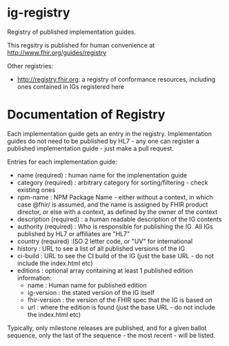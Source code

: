 # ig-registry

Registry of published implementation guides. 

This regsitry is published for human convenience at http://www.fhir.org/guides/registry

Other registries:

* http://registry.fhir.org: a registry of conformance resources, including ones contained in IGs registered here

# Documentation of Registry

Each implementation guide gets an entry in the registry. Implementation guides do not need to be 
published by HL7  - any one can register a published implementation guide - just make a pull request.

Entries for each implementation guide:

* name (required) : human name for the implenentation guide
* category (required) : arbitrary category for sorting/filtering - check existing ones
* npm-name : NPM Package Name - either without a context, in which case @fhir/ is assumed, and the name is assigned by FHIR product director, or else with a context, as defined by the owner of the context
* description (required) : a human readable description of the IG contents
* authority (required) : Who is responsible for publishing the IG. All IGs published by HL7 or affiliates are "HL7"
* country (required) :ISO 2 letter code, or "UV" for international
* history : URL to see a list of all published versions of the IG
* ci-build : URL to see the CI build of the IG (just the base URL - do not include the index.html etc)
* editions : optional array containing at least 1 published edition information:
  * name : Human name for published edition
  * ig-version : the stated version of the IG itself
  * fhir-version : the version of the FHIR spec that the IG is based on
  * url : where the edition is found (just the base URL - do not include the index.html etc)

Typically, only milestone releases are published, and for a given ballot sequence, only the last of the sequence - the most recent - will be listed.